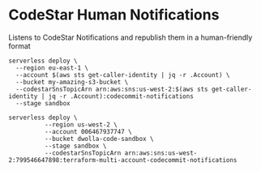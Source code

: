 # CodeStar Human Notifications

Listens to CodeStar Notifications and republish them in a human-friendly format

```shell
serverless deploy \
  --region eu-east-1 \
  --account $(aws sts get-caller-identity | jq -r .Account) \
  --bucket my-amazing-s3-bucket \
  --codestarSnsTopicArn arn:aws:sns:us-west-2:$(aws sts get-caller-identity | jq -r .Account):codecommit-notifications
  --stage sandbox
```

```
serverless deploy \
          --region us-west-2 \
          --account 006467937747 \
          --bucket dwolla-code-sandbox \
          --stage sandbox \
          --codestarSnsTopicArn arn:aws:sns:us-west-2:799546647898:terraform-multi-account-codecommit-notifications
```